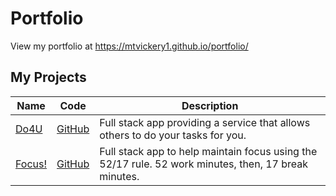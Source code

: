 # Portfolio
View my portfolio at https://mtvickery1.github.io/portfolio/

## My Projects
|Name|Code|Description|
|----|----|-----------|
|[Do4U](https://do-4-u.herokuapp.com/)|[GitHub](https://github.com/mtvickery1/do-4-u)|Full stack app providing a service that allows others to do your tasks for you.|
|[Focus!](https://limitless-basin-61713.herokuapp.com/)|[GitHub](https://github.com/mtvickery1/Focus)|Full stack app to help maintain focus using the 52/17 rule. 52 work minutes, then, 17 break minutes.|
